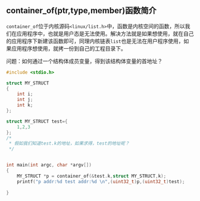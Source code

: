 ## container_of(ptr,type,member)函数简介

`container_of`位于内核源码`<linux/list.h>`中，函数是内核空间的函数，所以我们在应用程序中，也就是用户态是无法使用。解决方法就是如果想使用，就在自己的应用程序下新建该函数即可，同理内核链表`list`也是无法在用户程序使用，如果应用程序想使用，就拷一份到自己的工程目录下。

问题：如何通过一个结构体成员变量，得到该结构体变量的首地址？

```c
#include <stdio.h>

struct MY_STRUCT
{
	int i;
	int j;
	int k;
};

struct MY_STRUCT test={
    1,2,3
};
/*
 * 假如我们知道test.k的地址，如果求得，test的地址呢？
 */


int main(int argc, char *argv[])
{
	MY_STRUCT *p = container_of(&test.k,struct MY_STRUCT,k);
    printf("p addr:%d test addr:%d \n",(uint32_t)p,(uint32_t)test);
    
}


```

